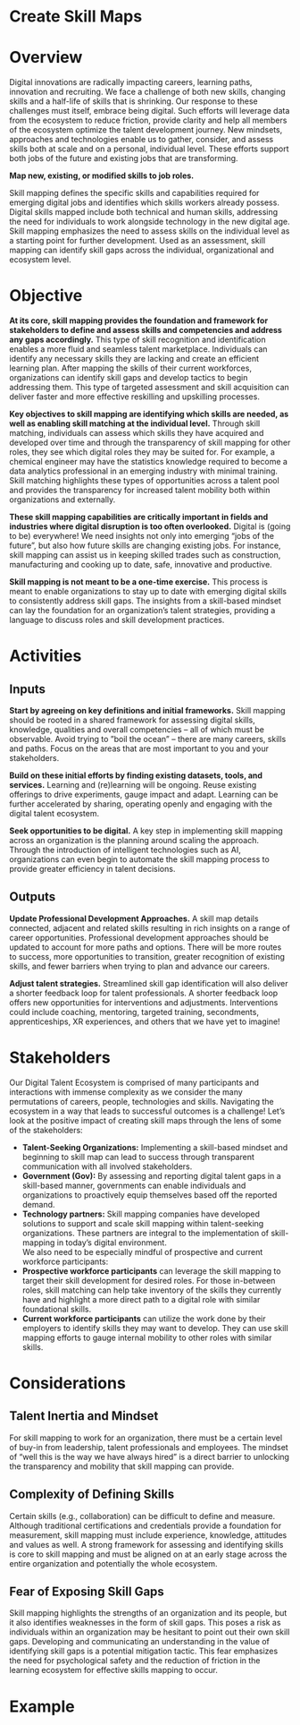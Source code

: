# Create Skill Maps

# Overview
Digital innovations are radically impacting careers, learning paths, innovation and recruiting. We face a challenge of both new skills, changing skills and a half-life of skills that is shrinking. Our response to these challenges must itself, embrace being digital. Such efforts will leverage data from the ecosystem to reduce friction, provide clarity and help all members of the ecosystem optimize the talent development journey. New mindsets, approaches and technologies enable us to gather, consider, and assess skills both at scale and on a personal, individual level. These efforts support both jobs of the future and existing jobs that are transforming. 

**Map new, existing, or modified skills to job roles.**

Skill mapping defines the specific skills and capabilities required for emerging digital jobs and identifies which skills workers already possess. Digital skills mapped include both technical and human skills, addressing the need for individuals to work alongside technology in the new digital age. Skill mapping emphasizes the need to assess skills on the individual level as a starting point for further development. Used as an assessment, skill mapping can identify skill gaps across the individual, organizational and ecosystem level. 


# Objective
**At its core, skill mapping provides the foundation and framework for stakeholders to define and assess skills and competencies and address any gaps accordingly.** This type of skill recognition and identification enables a more fluid and seamless talent marketplace. Individuals can identify any necessary skills they are lacking and create an efficient learning plan. After mapping the skills of their current workforces, organizations can identify skill gaps and develop tactics to begin addressing them. This type of targeted assessment and skill acquisition can deliver faster and more effective reskilling and upskilling processes.

**Key objectives to skill mapping are identifying which skills are needed, as well as enabling skill matching at the individual level.** Through skill matching, individuals can assess which skills they have acquired and developed over time and through the transparency of skill mapping for other roles, they see which digital roles they may be suited for. For example, a chemical engineer may have the statistics knowledge required to become a data analytics professional in an emerging industry with minimal training. Skill matching highlights these types of opportunities across a talent pool and provides the transparency for increased talent mobility both within organizations and externally. 

**These skill mapping capabilities are critically important in fields and industries where digital disruption is too often overlooked.** Digital is (going to be) everywhere! We need insights not only into emerging “jobs of the future”, but also how future skills are changing existing jobs. For instance, skill mapping can assist us in keeping skilled trades such as construction, manufacturing and cooking up to date, safe, innovative and productive.   

**Skill mapping is not meant to be a one-time exercise.** This process is meant to enable organizations to stay up to date with emerging digital skills to consistently address skill gaps. The insights from a skill-based mindset can lay the foundation for an organization’s talent strategies, providing a language to discuss roles and skill development practices.

# Activities
## Inputs
**Start by agreeing on key definitions and initial frameworks.** Skill mapping should be rooted in a shared framework for assessing digital skills, knowledge, qualities and overall competencies – all of which must be observable. Avoid trying to ”boil the ocean” – there are many careers, skills and paths. Focus on the areas that are most important to you and your stakeholders.

**Build on these initial efforts by finding existing datasets, tools, and services.** Learning and (re)learning will be ongoing. Reuse existing offerings to drive experiments, gauge impact and adapt. Learning can be further accelerated by sharing, operating openly and engaging with the digital talent ecosystem. 

**Seek opportunities to be digital.** A key step in implementing skill mapping across an organization is the planning around scaling the approach. Through the introduction of intelligent technologies such as AI, organizations can even begin to automate the skill mapping process to provide greater efficiency in talent decisions.

## Outputs
**Update Professional Development Approaches.** A skill map details connected, adjacent and related skills resulting in rich insights on a range of career opportunities. Professional development approaches should be updated to account for more paths and options. There will be more routes to success, more opportunities to transition, greater recognition of existing skills, and fewer barriers when trying to plan and advance our careers.

**Adjust talent strategies.** Streamlined skill gap identification will also deliver a shorter feedback loop for talent professionals. A shorter feedback loop offers new opportunities for interventions and adjustments. Interventions could include coaching, mentoring, targeted training, secondments, apprenticeships, XR experiences, and others that we have yet to imagine!


# Stakeholders
Our Digital Talent Ecosystem is comprised of many participants and interactions with immense complexity as we consider the many permutations of careers, people, technologies and skills. Navigating the ecosystem in a way that leads to successful outcomes is a challenge! Let’s look at the positive impact of creating skill maps through the lens of some of the stakeholders: 
* **Talent-Seeking Organizations:** Implementing a skill-based mindset and beginning to skill map can lead to success through transparent communication with all involved stakeholders. 
* **Government (Gov):** By assessing and reporting digital talent gaps in a skill-based manner, governments can enable individuals and organizations to proactively equip themselves based off the reported demand. 
* **Technology partners:** Skill mapping companies have developed solutions to support and scale skill mapping within talent-seeking organizations. These partners are integral to the implementation of skill-mapping in today’s digital environment.   
We also need to be especially mindful of prospective and current workforce participants:
* **Prospective workforce participants** can leverage the skill mapping to target their skill development for desired roles. For those in-between roles, skill matching can help take inventory of the skills they currently have and highlight a more direct path to a digital role with similar foundational skills. 
* **Current workforce participants** can utilize the work done by their employers to identify skills they may want to develop. They can use skill mapping efforts to gauge internal mobility to other roles with similar skills. 

# Considerations
## Talent Inertia and Mindset
For skill mapping to work for an organization, there must be a certain level of buy-in from leadership, talent professionals and employees. The mindset of “well this is the way we have always hired” is a direct barrier to unlocking the transparency and mobility that skill mapping can provide.  
## Complexity of Defining Skills
Certain skills (e.g., collaboration) can be difficult to define and measure. Although traditional certifications and credentials provide a foundation for measurement, skill mapping must include experience, knowledge, attitudes and values as well. A strong framework for assessing and identifying skills is core to skill mapping and must be aligned on at an early stage across the entire organization and potentially the whole ecosystem.   
## Fear of Exposing Skill Gaps
Skill mapping highlights the strengths of an organization and its people, but it also identifies weaknesses in the form of skill gaps. This poses a risk as individuals within an organization may be hesitant to point out their own skill gaps. Developing and communicating an understanding in the value of identifying skill gaps is a potential mitigation tactic. This fear emphasizes the need for psychological safety and the reduction of friction in the learning ecosystem for effective skills mapping to occur.

# Example
